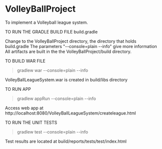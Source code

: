 # VolleyBallProject
To implement a Volleyball league system.



TO RUN THE GRADLE BUILD FILE build.gradle

Change to the VolleyBallProject directory, the directory that holds build.gradle
The parameters "--console=plain --info" give more information
All artifacts are built in the the VolleyBallProject/build directory.



TO BUILD WAR FILE

>gradlew war --console=plain --info

VolleyBallLeagueSystem.war is created in build/libs directory



TO RUN APP

>gradlew appRun --console=plain --info

Access web app at http://localhost:8080/VolleyBallLeagueSystem/createleague.html



TO RUN THE UNIT TESTS

>gradlew test --console=plain --info

Test results are located at build/reports/tests/test/index.html
